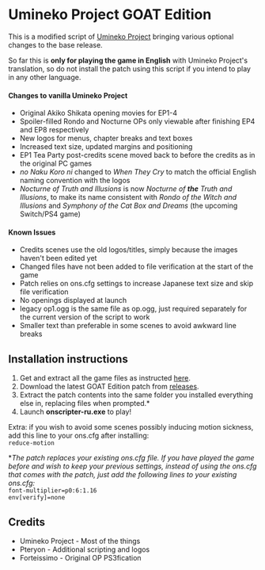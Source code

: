 Umineko Project GOAT Edition
=================

This is a modified script of [Umineko Project](https://umineko-project.org) bringing various optional changes to the base release.

So far this is **only for playing the game in English** with Umineko Project's translation, so do not install the patch using this script if you intend to play in any other language.

#### Changes to vanilla Umineko Project
- Original Akiko Shikata opening movies for EP1-4
- Spoiler-filled Rondo and Nocturne OPs only viewable after finishing EP4 and EP8 respectively
- New logos for menus, chapter breaks and text boxes
- Increased text size, updated margins and positioning
- EP1 Tea Party post-credits scene moved back to before the credits as in the original PC games
- _no Naku Koro ni_ changed to _When They Cry_ to match the official English naming convention with the logos
- _Nocturne of Truth and Illusions_ is now _Nocturne of **the** Truth and Illusions_, to make its name consistent with _Rondo of the Witch and Illusions_ and _Symphony of the Cat Box and Dreams_ (the upcoming Switch/PS4 game)

#### Known Issues
- Credits scenes use the old logos/titles, simply because the images haven't been edited yet
- Changed files have not been added to file verification at the start of the game
- Patch relies on ons.cfg settings to increase Japanese text size and skip file verification
- No openings displayed at launch
- legacy op1.ogg is the same file as op.ogg, just required separately for the current version of the script to work
- Smaller text than preferable in some scenes to avoid awkward line breaks

## Installation instructions
1. Get and extract all the game files as instructed [here](https://umineko-project.org/en/downloads/).
2. Download the latest GOAT Edition patch from [releases](https://github.com/Pteryon/umipro-goat/releases).
2. Extract the patch contents into the same folder you installed everything else in, replacing files when prompted.*
3. Launch **onscripter-ru.exe** to play!

Extra: if you wish to avoid some scenes possibly inducing motion sickness, add this line to your ons.cfg after installing:<br>
```reduce-motion```

*_The patch replaces your existing ons.cfg file. If you have played the game before and wish to keep your previous settings, instead of using the ons.cfg that comes with the patch, just add the following lines to your existing ons.cfg:_<br>
```font-multiplier=p0:6:1.16```<br>
```env[verify]=none```

## Credits
- Umineko Project - Most of the things
- Pteryon - Additional scripting and logos
- Forteissimo - Original OP PS3fication
